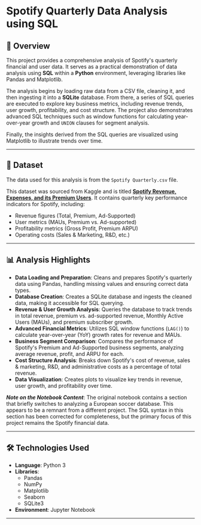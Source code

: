 # Spotify Quarterly Data Analysis using SQL

## 📖 Overview

This project provides a comprehensive analysis of Spotify's quarterly financial and user data. It serves as a practical demonstration of data analysis using **SQL** within a **Python** environment, leveraging libraries like Pandas and Matplotlib.

The analysis begins by loading raw data from a CSV file, cleaning it, and then ingesting it into a **SQLite** database. From there, a series of SQL queries are executed to explore key business metrics, including revenue trends, user growth, profitability, and cost structure. The project also demonstrates advanced SQL techniques such as window functions for calculating year-over-year growth and `UNION` clauses for segment analysis.

Finally, the insights derived from the SQL queries are visualized using Matplotlib to illustrate trends over time.

---

## 💾 Dataset

The data used for this analysis is from the `Spotify Quarterly.csv` file.

This dataset was sourced from Kaggle and is titled **[Spotify Revenue, Expenses, and its Premium Users](https://www.kaggle.com/datasets/mauryansshivam/spotify-revenue-expenses-and-its-premium-users?resource=download)**. It contains quarterly key performance indicators for Spotify, including:
* Revenue figures (Total, Premium, Ad-Supported)
* User metrics (MAUs, Premium vs. Ad-supported)
* Profitability metrics (Gross Profit, Premium ARPU)
* Operating costs (Sales & Marketing, R&D, etc.)

---

## 📊 Analysis Highlights

* **Data Loading and Preparation**: Cleans and prepares Spotify's quarterly data using Pandas, handling missing values and ensuring correct data types.
* **Database Creation**: Creates a SQLite database and ingests the cleaned data, making it accessible for SQL querying.
* **Revenue & User Growth Analysis**: Queries the database to track trends in total revenue, premium vs. ad-supported revenue, Monthly Active Users (MAUs), and premium subscriber growth.
* **Advanced Financial Metrics**: Utilizes SQL window functions (`LAG()`) to calculate year-over-year (YoY) growth rates for revenue and MAUs.
* **Business Segment Comparison**: Compares the performance of Spotify's Premium and Ad-Supported business segments, analyzing average revenue, profit, and ARPU for each.
* **Cost Structure Analysis**: Breaks down Spotify's cost of revenue, sales & marketing, R&D, and administrative costs as a percentage of total revenue.
* **Data Visualization**: Creates plots to visualize key trends in revenue, user growth, and profitability over time.

***Note on the Notebook Content***: The original notebook contains a section that briefly switches to analyzing a European soccer database. This appears to be a remnant from a different project. The SQL syntax in this section has been corrected for completeness, but the primary focus of this project remains the Spotify financial data.

---

## 🛠️ Technologies Used

* **Language**: Python 3
* **Libraries**:
    * Pandas
    * NumPy
    * Matplotlib
    * Seaborn
    * SQLite3
* **Environment**: Jupyter Notebook

---